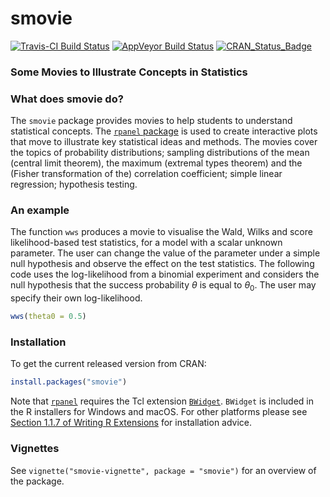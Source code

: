
<!-- README.md is generated from README.Rmd. Please edit that file -->
smovie
======

[![Travis-CI Build Status](https://travis-ci.org/paulnorthrop/smovie.svg?branch=master)](https://travis-ci.org/paulnorthrop/smovie) [![AppVeyor Build Status](https://ci.appveyor.com/api/projects/status/github/paulnorthrop/smovie?branch=master&svg=true)](https://ci.appveyor.com/project/paulnorthrop/smovie) [![CRAN\_Status\_Badge](https://www.r-pkg.org/badges/version/smovie)](https://cran.r-project.org/package=smovie)

### Some Movies to Illustrate Concepts in Statistics

### What does smovie do?

The `smovie` package provides movies to help students to understand statistical concepts. The [`rpanel` package](https://cran.r-project.org/package=rpanel) is used to create interactive plots that move to illustrate key statistical ideas and methods. The movies cover the topics of probability distributions; sampling distributions of the mean (central limit theorem), the maximum (extremal types theorem) and the (Fisher transformation of the) correlation coefficient; simple linear regression; hypothesis testing.

### An example

The function `wws` produces a movie to visualise the Wald, Wilks and score likelihood-based test statistics, for a model with a scalar unknown parameter. The user can change the value of the parameter under a simple null hypothesis and observe the effect on the test statistics. The following code uses the log-likelihood from a binomial experiment and considers the null hypothesis that the success probability *θ* is equal to *θ*<sub>0</sub>. The user may specify their own log-likelihood.

``` r
wws(theta0 = 0.5)
```

### Installation

To get the current released version from CRAN:

``` r
install.packages("smovie")
```

Note that [`rpanel`](https://cran.r-project.org/package=rpanel) requires the Tcl extension [`BWidget`](https://sourceforge.net/projects/tcllib/files/BWidget/). `BWidget` is included in the R installers for Windows and macOS. For other platforms please see [Section 1.1.7 of Writing R Extensions](https://cran.r-project.org/doc/manuals/r-devel/R-exts.html#Non_002dR-scripts-in-packages) for installation advice.

### Vignettes

See `vignette("smovie-vignette", package = "smovie")` for an overview of the package.
